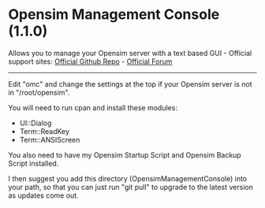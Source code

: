 # Opensim Management Console (1.1.0)
Allows you to manage your Opensim server with a text based GUI - 
Official support sites: [Official Github Repo](https://github.com/fstltna/OpensimManagementConsole) - [Official Forum](https://opensimcity.gameplayer.club/index.php/opensimforum/our-opensim-tools)

---

Edit "omc" and change the settings at the top if your Opensim server is not in "/root/opensim".

You will need to run cpan and install these modules:

- UI::Dialog
- Term::ReadKey
- Term::ANSIScreen

You also need to have my Opensim Startup Script and Opensim Backup Script installed.

I then suggest you add this directory (OpensimManagementConsole) into your path, so that you can just run "git pull" to upgrade to the latest version as updates come out.

